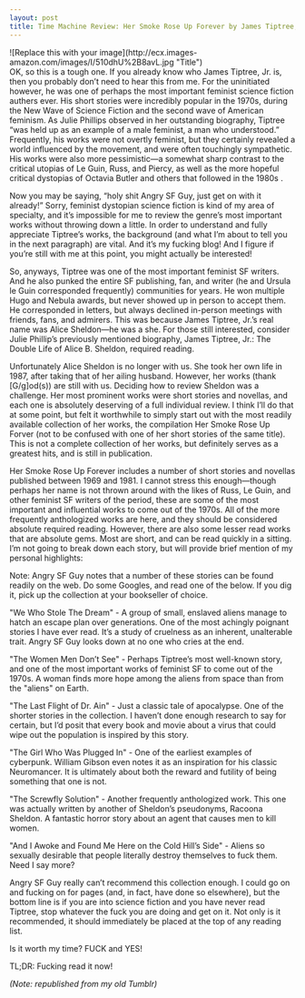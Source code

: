 ```yaml
---
layout: post
title: Time Machine Review: Her Smoke Rose Up Forever by James Tiptree, Jr.
---
```


<div style="float: right">
![Replace this with your image](http://ecx.images-amazon.com/images/I/510dhU%2B8avL.jpg "Title")
</div>

OK, so this is a tough one.  If you already know who James Tiptree, Jr. is, then you probably don’t need to hear this from me.  For the uninitiated however, he was one of perhaps the most important feminist science fiction authers ever.  His short stories were incredibly popular in the 1970s, during the New Wave of Science Fiction and the second wave of American feminism.  As Julie Phillips observed in her outstanding biography, Tiptree “was held up as an example of a male feminist, a man who understood.”  Frequently, his works were not overtly feminist, but they certainly revealed a world influenced by the movement, and were often touchingly sympathetic.  His works were also more pessimistic—a somewhat sharp contrast to the critical utopias of Le Guin, Russ, and Piercy, as well as the more hopeful critical dystopias of Octavia Butler and others that followed in the 1980s .

Now you may be saying, “holy shit Angry SF Guy, just get on with it already!”  Sorry, feminist dystopian science fiction is kind of my area of specialty, and it’s impossible for me to review the genre’s most important works without throwing down a little.  In order to understand and fully appreciate Tiptree’s works, the background (and what I’m about to tell you in the next paragraph) are vital.  And it’s my fucking blog!  And I figure if you’re still with me at this point, you might actually be interested!

So, anyways, Tiptree was one of the most important feminist SF writers.  And he also punked the entire SF publishing, fan, and writer (he and Ursula le Guin corresponded frequently) communities for years.  He won multiple Hugo and Nebula awards, but never showed up in person to accept them.  He corresponded in letters, but always declined in-person meetings with friends, fans, and admirers.  This was because James Tiptree, Jr.’s real name was Alice Sheldon—he was a she.  For those still interested, consider Julie Phillip’s previously mentioned biography, James Tiptree, Jr.: The Double Life of Alice B. Sheldon, required reading.

Unfortunately Alice Sheldon is no longer with us.  She took her own life in 1987, after taking that of her ailing husband.  However, her works (thank [G/g]od(s)) are still with us.  Deciding how to review Sheldon was a challenge.  Her most prominent works were short stories and novellas, and each one is absolutely deserving of a full individual review.  I think I’ll do that at some point, but felt it worthwhile to simply start out with the most readily available collection of her works, the compilation Her Smoke Rose Up Forver (not to be confused with one of her short stories of the same title).  This is not a complete collection of her works, but definitely serves as a greatest hits, and is still in publication.

Her Smoke Rose Up Forever includes a number of short stories and novellas published between 1969 and 1981.  I cannot stress this enough—though perhaps her name is not thrown around with the likes of Russ, Le Guin, and other feminist SF writers of the period, these are some of the most important and influential works to come out of the 1970s.  All of the more frequently anthologized works are here, and they should be considered absolute required reading.  However, there are also some lesser read works that are absolute gems.  Most are short, and can be read quickly in a sitting.  I’m not going to break down each story, but will provide brief mention of my personal highlights:

Note: Angry SF Guy notes that a number of these stories can be found readily on the web.  Do some Googles, and read one of the below.  If you dig it, pick up the collection at your bookseller of choice.

"We Who Stole The Dream" - A group of small, enslaved aliens manage to hatch an escape plan over generations.  One of the most achingly poignant stories I have ever read.  It’s a study of cruelness as an inherent, unalterable trait.  Angry SF Guy looks down at no one who cries at the end.  

"The Women Men Don’t See" - Perhaps Tiptree’s most well-known story, and one of the most important works of feminist SF to come out of the 1970s.  A woman finds more hope among the aliens from space than from the "aliens" on Earth.

"The Last Flight of Dr. Ain" - Just a classic tale of apocalypse.  One of the shorter stories in the collection.  I haven’t done enough research to say for certain, but I’d posit that every book and movie about a virus that could wipe out the population is inspired by this story.

"The Girl Who Was Plugged In" - One of the earliest examples of cyberpunk.  William Gibson even notes it as an inspiration for his classic Neuromancer.  It is ultimately about both the reward and futility of being something that one is not.

"The Screwfly Solution" - Another frequently anthologized work.  This one was actually written by another of Sheldon’s pseudonyms, Racoona Sheldon.  A fantastic horror story about an agent that causes men to kill women.

"And I Awoke and Found Me Here on the Cold Hill’s Side" - Aliens so sexually desirable that people literally destroy themselves to fuck them.  Need I say more?

Angry SF Guy really can’t recommend this collection enough.  I could go on and fucking on for pages (and, in fact, have done so elsewhere), but the bottom line is if you are into science fiction and you have never read Tiptree, stop whatever the fuck you are doing and get on it.  Not only is it recommended, it should immediately be placed at the top of any reading list.

Is it worth my time? FUCK and YES!

TL;DR: Fucking read it now!

*(Note: republished from my old Tumblr)*
